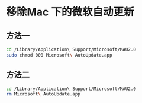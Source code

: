 # 移除Mac 下的微软自动更新

## 方法一

```bash
cd /Library/Application\ Support/Microsoft/MAU2.0
sudo chmod 000 Microsoft\ AutoUpdate.app
```


## 方法二

```bash
cd /Library/Application\ Support/Microsoft/MAU2.0
rm Microsoft\ AutoUpdate.app
```
